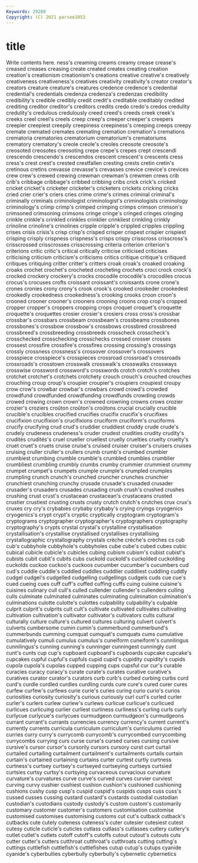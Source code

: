 ```yaml
---
Keywords: 29280
Copyright: (C) 2021 parsee1053
---
```


# title

Write contents here.
ness's creaming creams creamy
crease crease's creased creases creasing create created creates creating creation
creation's creationism creationism's creations creative creative's creatively creativeness creativeness's creatives
creativity creativity's creator creator's creators creature creature's creatures credence credence's
credential credential's credentials credenza credenza's credenzas credibility credibility's credible credibly
credit credit's creditable creditably credited crediting creditor creditor's creditors credits
credo credo's credos credulity credulity's credulous credulously creed creed's creeds
creek creek's creeks creel creel's creels creep creep's creeper creeper's
creepers creepier creepiest creepily creepiness creepiness's creeping creeps creepy cremate
cremated cremates cremating cremation cremation's cremations crematoria crematories crematorium crematorium's
crematoriums crematory crematory's creole creole's creoles creosote creosote's creosoted creosotes
creosoting crepe crepe's crepes crept crescendi crescendo crescendo's crescendos crescent
crescent's crescents cress cress's crest crest's crested crestfallen cresting crests
cretin cretin's cretinous cretins crevasse crevasse's crevasses crevice crevice's crevices
crew crew's crewed crewing crewman crewman's crewmen crews crib crib's
cribbage cribbage's cribbed cribbing cribs crick crick's cricked cricket cricket's
cricketer cricketer's cricketers crickets cricking cricks cried crier crier's criers
cries crime crime's crimes criminal criminal's criminally criminals criminologist criminologist's
criminologists criminology criminology's crimp crimp's crimped crimping crimps crimson crimson's
crimsoned crimsoning crimsons cringe cringe's cringed cringes cringing crinkle crinkle's
crinkled crinkles crinklier crinkliest crinkling crinkly crinoline crinoline's crinolines cripple
cripple's crippled cripples crippling crises crisis crisis's crisp crisp's crisped
crisper crispest crispier crispiest crisping crisply crispness crispness's crisps crispy
crisscross crisscross's crisscrossed crisscrosses crisscrossing criteria criterion criterion's criterions critic
critic's critical critically criticise criticised criticises criticising criticism criticism's criticisms
critics critique critique's critiqued critiques critiquing critter critter's critters croak
croak's croaked croaking croaks crochet crochet's crocheted crocheting crochets croci
crock crock's crocked crockery crockery's crocks crocodile crocodile's crocodiles crocus
crocus's crocuses crofts croissant croissant's croissants crone crone's crones cronies
crony crony's crook crook's crooked crookeder crookedest crookedly crookedness crookedness's
crooking crooks croon croon's crooned crooner crooner's crooners crooning croons
crop crop's cropped cropper cropper's croppers cropping crops croquet croquet's
croquette croquette's croquettes crosier crosier's crosiers cross cross's crossbar crossbar's
crossbars crossbeam crossbeam's crossbeams crossbones crossbones's crossbow crossbow's crossbows crossbred
crossbreed crossbreed's crossbreeding crossbreeds crosscheck crosscheck's crosschecked crosschecking crosschecks crossed
crosser crosses crossest crossfire crossfire's crossfires crossing crossing's crossings crossly
crossness crossness's crossover crossover's crossovers crosspiece crosspiece's crosspieces crossroad crossroad's
crossroads crossroads's crosstown crosswalk crosswalk's crosswalks crossways crosswise crossword crossword's
crosswords crotch crotch's crotches crotchet crotchet's crotchets crotchety crouch crouch's
crouched crouches crouching croup croup's croupier croupier's croupiers croupiest croupy
crow crow's crowbar crowbar's crowbars crowd crowd's crowded crowdfund crowdfunded
crowdfunding crowdfunds crowding crowds crowed crowing crown crown's crowned crowning
crowns crows crozier crozier's croziers croûton croûton's croûtons crucial crucially
crucible crucible's crucibles crucified crucifies crucifix crucifix's crucifixes crucifixion crucifixion's
crucifixions cruciform cruciform's cruciforms crucify crucifying crud crud's cruddier cruddiest
cruddy crude crude's crudely crudeness crudeness's cruder crudest crudities crudity
crudity's crudités crudités's cruel crueller cruellest cruelly cruelties cruelty cruelty's
cruet cruet's cruets cruise cruise's cruised cruiser cruiser's cruisers cruises
cruising cruller cruller's crullers crumb crumb's crumbed crumbier crumbiest crumbing
crumble crumble's crumbled crumbles crumblier crumbliest crumbling crumbly crumbs crumby
crummier crummiest crummy crumpet crumpet's crumpets crumple crumple's crumpled crumples
crumpling crunch crunch's crunched cruncher crunches crunchier crunchiest crunching crunchy
crusade crusade's crusaded crusader crusader's crusaders crusades crusading crush crush's
crushed crushes crushing crust crust's crustacean crustacean's crustaceans crusted crustier
crustiest crusting crusts crusty crutch crutch's crutches crux crux's cruxes
cry cry's crybabies crybaby crybaby's crying cryings cryogenics cryogenics's crypt
crypt's cryptic cryptically cryptogram cryptogram's cryptograms cryptographer cryptographer's cryptographers cryptography
cryptography's crypts crystal crystal's crystalline crystallisation crystallisation's crystallise crystallised crystallises
crystallising crystallographic crystallography crystals crèche crèche's crèches cs cub cub's
cubbyhole cubbyhole's cubbyholes cube cube's cubed cubes cubic cubical cubicle
cubicle's cubicles cubing cubism cubism's cubist cubist's cubists cubit cubit's
cubits cubs cuckold cuckold's cuckolded cuckolding cuckolds cuckoo cuckoo's cuckoos
cucumber cucumber's cucumbers cud cud's cuddle cuddle's cuddled cuddles cuddlier
cuddliest cuddling cuddly cudgel cudgel's cudgelled cudgelling cudgellings cudgels cuds
cue cue's cued cueing cues cuff cuff's cuffed cuffing cuffs
cuing cuisine cuisine's cuisines culinary cull cull's culled cullender cullender's
cullenders culling culls culminate culminated culminates culminating culmination culmination's culminations
culotte culotte's culottes culpability culpability's culpable culprit culprit's culprits cult
cult's cultivate cultivated cultivates cultivating cultivation cultivation's cultivator cultivator's cultivators
cults cultural culturally culture culture's cultured cultures culturing culvert culvert's
culverts cumbersome cumin cumin's cummerbund cummerbund's cummerbunds cumming cumquat cumquat's
cumquats cums cumulative cumulatively cumuli cumulus cumulus's cuneiform cuneiform's cunnilingus
cunnilingus's cunning cunning's cunninger cunningest cunningly cunt cunt's cunts cup
cup's cupboard cupboard's cupboards cupcake cupcake's cupcakes cupful cupful's cupfuls
cupid cupid's cupidity cupidity's cupids cupola cupola's cupolas cupped cupping
cups cupsful cur cur's curable curacies curacy curacy's curate curate's
curates curative curative's curatives curator curator's curators curb curb's curbed
curbing curbs curd curd's curdle curdled curdles curdling curds cure
cure's cured curer cures curfew curfew's curfews curie curie's curies
curing curio curio's curios curiosities curiosity curiosity's curious curiously curl
curl's curled curler curler's curlers curlew curlew's curlews curlicue curlicue's
curlicued curlicues curlicuing curlier curliest curliness curliness's curling curls curly
curlycue curlycue's curlycues curmudgeon curmudgeon's curmudgeons currant currant's currants currencies
currency currency's current current's currently currents curricula curriculum curriculum's curriculums
curried curries curry curry's currycomb currycomb's currycombed currycombing currycombs currying
curs curse curse's cursed curses cursing cursive cursive's cursor cursor's
cursorily cursors cursory curst curt curtail curtailed curtailing curtailment curtailment's
curtailments curtails curtain curtain's curtained curtaining curtains curter curtest curtly
curtness curtness's curtsey curtsey's curtseyed curtseying curtseys curtsied curtsies curtsy
curtsy's curtsying curvaceous curvacious curvature curvature's curvatures curve curve's curved
curves curvier curviest curving curvy cushier cushiest cushion cushion's cushioned
cushioning cushions cushy cusp cusp's cuspid cuspid's cuspids cusps cuss
cuss's cussed cusses cussing custard custard's custards custodial custodian custodian's
custodians custody custody's custom custom's customarily customary customer customer's customers
customisation customise customised customises customising customs cut cut's cutback cutback's
cutbacks cute cutely cuteness cuteness's cuter cutesier cutesiest cutest cutesy
cuticle cuticle's cuticles cutlass cutlass's cutlasses cutlery cutlery's cutlet cutlet's
cutlets cutoff cutoff's cutoffs cutout cutout's cutouts cuts cutter cutter's
cutters cutthroat cutthroat's cutthroats cutting cutting's cuttings cuttlefish cuttlefish's cuttlefishes
cutup cutup's cutups cyanide cyanide's cyberbullies cyberbully cyberbully's cybernetic cybernetics
